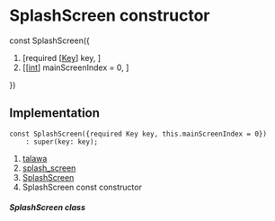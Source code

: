 
<div>

# SplashScreen constructor

</div>


const SplashScreen({

1.  [required
    [[Key](https://api.flutter.dev/flutter/foundation/Key-class.html)]
    key, ]
2.  [[[int](https://api.flutter.dev/flutter/dart-core/int-class.html)]
    mainScreenIndex = 0,
    ]

})



## Implementation

``` language-dart
const SplashScreen({required Key key, this.mainScreenIndex = 0})
    : super(key: key);
```







1.  [talawa](../../index.html)
2.  [splash_screen](../../splash_screen/)
3.  [SplashScreen](../../splash_screen/SplashScreen-class.html)
4.  SplashScreen const constructor

##### SplashScreen class







